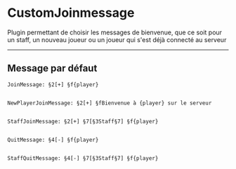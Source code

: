 # CustomJoinmessage
    
Plugin permettant de choisir les messages de bienvenue, que ce soit pour un staff, un nouveau joueur ou un joueur qui s'est déjà connecté au serveur

------

## Message par défaut

    JoinMessage: §2[+] §f{player}


    NewPlayerJoinMessage: §2[+] §fBienvenue à {player} sur le serveur


    StaffJoinMessage: §2[+] §7[§3Staff§7] §f{player}


    QuitMessage: §4[-] §f{player}


    StaffQuitMessage: §4[-] §7[§3Staff§7] §f{player}

